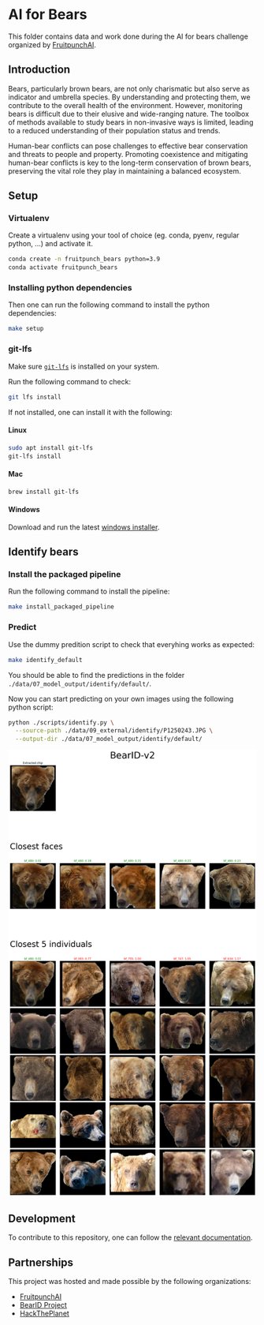 # AI for Bears

This folder contains data and work done during the AI for bears
challenge organized by [FruitpunchAI](https://www.fruitpunch.ai/).

## Introduction

Bears, particularly brown bears, are not only charismatic but also serve as
indicator and umbrella species. By understanding and protecting them, we
contribute to the overall health of the environment. However, monitoring bears
is difficult due to their elusive and wide-ranging nature. The toolbox of
methods available to study bears in non-invasive ways is limited, leading to a
reduced understanding of their population status and trends.

Human-bear conflicts can pose challenges to effective bear conservation and
threats to people and property. Promoting coexistence and mitigating human-bear
conflicts is key to the long-term conservation of brown bears, preserving the
vital role they play in maintaining a balanced ecosystem.

## Setup

### Virtualenv

Create a virtualenv using your tool of
choice (eg. conda, pyenv, regular python,
...) and activate it.

```sh
conda create -n fruitpunch_bears python=3.9
conda activate fruitpunch_bears
```

### Installing python dependencies

Then one can run the following command to install the python dependencies:

```sh
make setup
```

### git-lfs

Make sure [`git-lfs`](https://git-lfs.com/) is installed on your system.

Run the following command to check:

```sh
git lfs install
```

If not installed, one can install it with the following:

#### Linux

```sh
sudo apt install git-lfs
git-lfs install
```

#### Mac

```sh
brew install git-lfs
```

#### Windows

Download and run the latest [windows installer](https://github.com/git-lfs/git-lfs/releases).

## Identify bears


### Install the packaged pipeline

Run the following command to install the pipeline:

```sh
make install_packaged_pipeline
```

### Predict

Use the dummy predition script to check that everyhing works as expected:

```sh
make identify_default
```

You should be able to find the predictions in the folder
`./data/07_model_output/identify/default/`.

Now you can start predicting on your own images using the following python script:

```sh
python ./scripts/identify.py \
  --source-path ./data/09_external/identify/P1250243.JPG \
  --output-dir ./data/07_model_output/identify/default/
```

![Identification of a bear](./docs/development/assets/images/model_output/identification/prediction_at_5_individuals_5_samples_per_individual.png)

## Development

To contribute to this repository, one can follow the [relevant
documentation](./docs/development/README.md).

## Partnerships

This project was hosted and made possible by the following organizations:

- [FruitpunchAI](https://app.fruitpunch.ai/challenge/ai-for-bears)
- [BearID Project](https://bearresearch.org/)
- [HackThePlanet](https://www.hack-the-planet.io/)
